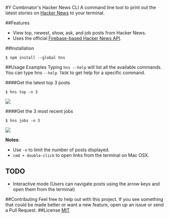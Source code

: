 #Y Combinator's Hacker News CLI
A command line tool to print out the latest stories on [Hacker News](https://news.ycombinator.com/) to your terminal.

##Features

- View top, newest, show, ask, and job posts from Hacker News.
- Uses the official [Firebase-based Hacker News API](https://github.com/HackerNews/API).

##Installation

```
$ npm install --global hns
```

##Usage Examples
Typing `hns --help` will list all the available commands. You can type hns `--help TASK` to get help for a specific command.

####Get the latest top 3 posts

```
$ hns top -n 3
```

![](https://github.com/gmontalvoriv/hns/blob/master/screenshots/top.png)

####Get the 3 most recent jobs

```
$ hns jobs -n 3
```

![](https://github.com/gmontalvoriv/hns/blob/master/screenshots/job.png)

**Notes**: 
- Use `-n` to limit the number of posts displayed.
- `cmd + double-click` to open links from the terminal on Mac OSX.

## TODO

- Interactive mode (Users can navigate posts using the arrow keys and open them from the terminal)

##Contributing
Feel free to help out with this project. If you see something that could be made better or want a new feature, open up an issue or send a Pull Request.
##License
[MIT](https://github.com/gmontalvoriv/hns/blob/master/LICENSE)
